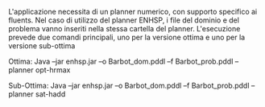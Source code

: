 L'applicazione necessita di un planner numerico, con supporto specifico ai fluents. 
Nel caso di utilizzo del planner ENHSP, i file del dominio e del problema vanno inseriti nella stessa cartella del planner. L'esecuzione prevede due comandi principali, uno per la versione ottima e uno per la versione sub-ottima

Ottima: Java –jar enhsp.jar –o Barbot_dom.pddl –f Barbot_prob.pddl –planner opt-hrmax

Sub-Ottima: Java –jar enhsp.jar –o Barbot_dom.pddl –f Barbot_prob.pddl –planner sat-hadd
